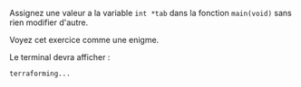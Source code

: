Assignez une valeur a la variable `int *tab` dans la fonction `main(void)` sans rien modifier d'autre.

Voyez cet exercice comme une enigme.

Le terminal devra afficher :

    terraforming...